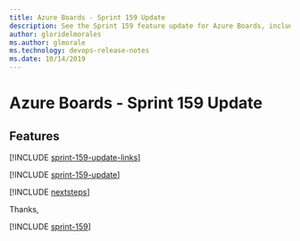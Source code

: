 ```yaml
---
title: Azure Boards - Sprint 159 Update
description: See the Sprint 159 feature update for Azure Boards, including next steps.
author: gloridelmorales
ms.author: glmorale
ms.technology: devops-release-notes
ms.date: 10/14/2019
---
```


# Azure Boards - Sprint 159 Update

## Features

[!INCLUDE [sprint-159-update-links](../includes/boards/sprint-159-update-links.md)]

[!INCLUDE [sprint-159-update](../includes/boards/sprint-159-update.md)]

[!INCLUDE [nextsteps](../includes/nextsteps.md)]

Thanks,

[!INCLUDE [sprint-159](../includes/signer/sprint-159.md)]
